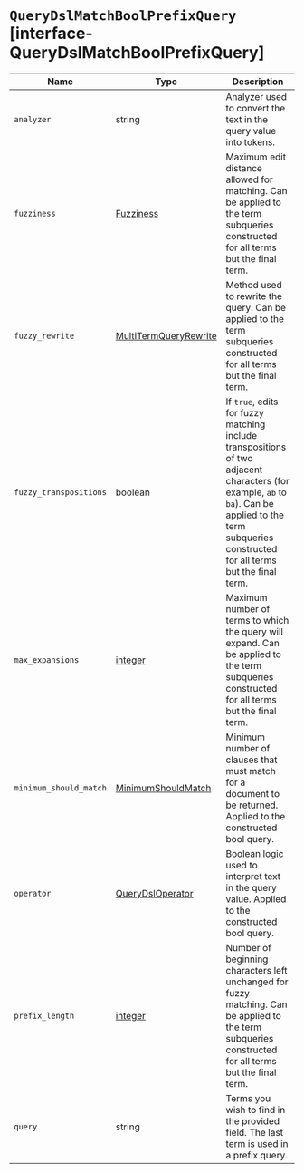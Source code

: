 # `QueryDslMatchBoolPrefixQuery` [interface-QueryDslMatchBoolPrefixQuery]

| Name | Type | Description |
| - | - | - |
| `analyzer` | string | Analyzer used to convert the text in the query value into tokens. |
| `fuzziness` | [Fuzziness](./Fuzziness.md) | Maximum edit distance allowed for matching. Can be applied to the term subqueries constructed for all terms but the final term. |
| `fuzzy_rewrite` | [MultiTermQueryRewrite](./MultiTermQueryRewrite.md) | Method used to rewrite the query. Can be applied to the term subqueries constructed for all terms but the final term. |
| `fuzzy_transpositions` | boolean | If `true`, edits for fuzzy matching include transpositions of two adjacent characters (for example, `ab` to `ba`). Can be applied to the term subqueries constructed for all terms but the final term. |
| `max_expansions` | [integer](./integer.md) | Maximum number of terms to which the query will expand. Can be applied to the term subqueries constructed for all terms but the final term. |
| `minimum_should_match` | [MinimumShouldMatch](./MinimumShouldMatch.md) | Minimum number of clauses that must match for a document to be returned. Applied to the constructed bool query. |
| `operator` | [QueryDslOperator](./QueryDslOperator.md) | Boolean logic used to interpret text in the query value. Applied to the constructed bool query. |
| `prefix_length` | [integer](./integer.md) | Number of beginning characters left unchanged for fuzzy matching. Can be applied to the term subqueries constructed for all terms but the final term. |
| `query` | string | Terms you wish to find in the provided field. The last term is used in a prefix query. |
